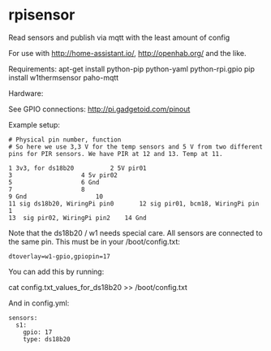 # rpisensor
Read sensors and publish via mqtt with the least amount of config

For use with http://home-assistant.io/, http://openhab.org/ and the like.


Requirements:
apt-get install python-pip python-yaml python-rpi.gpio
pip install w1thermsensor paho-mqtt

Hardware:

See GPIO connections:
http://pi.gadgetoid.com/pinout

Example setup:
```
# Physical pin number, function
# So here we use 3,3 V for the temp sensors and 5 V from two different pins for PIR sensors. We have PIR at 12 and 13. Temp at 11.

1 3v3, for ds18b20			2 5V pir01
3					4 5v pir02
5					6 Gnd
7					8
9 Gnd					10
11 sig ds18b20, WiringPi pin0		12 sig pir01, bcm18, WiringPi pin 1
13 	sig pir02, WiringPi pin2	14 Gnd
```

Note that the ds18b20 / w1 needs special care. All sensors are connected to the same pin. This must be in your /boot/config.txt:

```
dtoverlay=w1-gpio,gpiopin=17
```

You can add this by running:

cat config.txt_values_for_ds18b20 >> /boot/config.txt


And in config.yml:

```
sensors:
  s1:
    gpio: 17
    type: ds18b20
```
